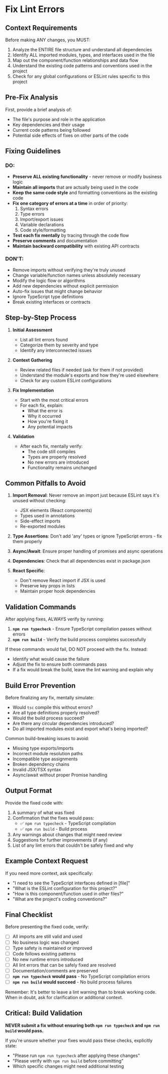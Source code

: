 # Fix Lint Errors

## Context Requirements
Before making ANY changes, you MUST:
1. Analyze the ENTIRE file structure and understand all dependencies
2. Identify ALL imported modules, types, and interfaces used in the file
3. Map out the component/function relationships and data flow
4. Understand the existing code patterns and conventions used in the project
5. Check for any global configurations or ESLint rules specific to this project

## Pre-Fix Analysis
First, provide a brief analysis of:
- The file's purpose and role in the application
- Key dependencies and their usage
- Current code patterns being followed
- Potential side effects of fixes on other parts of the code

## Fixing Guidelines

### DO:
- **Preserve ALL existing functionality** - never remove or modify business logic
- **Maintain all imports** that are actually being used in the code
- **Keep the same code style** and formatting conventions as the existing code
- **Fix one category of errors at a time** in order of priority:
  1. Syntax errors
  2. Type errors
  3. Import/export issues
  4. Variable declarations
  5. Code style/formatting
- **Test each fix mentally** by tracing through the code flow
- **Preserve comments** and documentation
- **Maintain backward compatibility** with existing API contracts

### DON'T:
- Remove imports without verifying they're truly unused
- Change variable/function names unless absolutely necessary
- Modify the logic flow or algorithms
- Add new dependencies without explicit permission
- Auto-fix issues that might change behavior
- Ignore TypeScript type definitions
- Break existing interfaces or contracts

## Step-by-Step Process

1. **Initial Assessment**
   - List all lint errors found
   - Categorize them by severity and type
   - Identify any interconnected issues

2. **Context Gathering**
   - Review related files if needed (ask for them if not provided)
   - Understand the module's exports and how they're used elsewhere
   - Check for any custom ESLint configurations

3. **Fix Implementation**
   - Start with the most critical errors
   - For each fix, explain:
     - What the error is
     - Why it occurred
     - How you're fixing it
     - Any potential impacts

4. **Validation**
   - After each fix, mentally verify:
     - The code still compiles
     - Types are properly resolved
     - No new errors are introduced
     - Functionality remains unchanged

## Common Pitfalls to Avoid

1. **Import Removal**: Never remove an import just because ESLint says it's unused without checking:
   - JSX elements (React components)
   - Types used in annotations
   - Side-effect imports
   - Re-exported modules

2. **Type Assertions**: Don't add 'any' types or ignore TypeScript errors - fix them properly

3. **Async/Await**: Ensure proper handling of promises and async operations

4. **Dependencies**: Check that all dependencies exist in package.json

5. **React Specific**:
   - Don't remove React import if JSX is used
   - Preserve key props in lists
   - Maintain proper hook dependencies

## Validation Commands

After applying fixes, ALWAYS verify by running:
1. **`npm run typecheck`** - Ensure TypeScript compilation passes without errors
2. **`npm run build`** - Verify the build process completes successfully

If these commands would fail, DO NOT proceed with the fix. Instead:
- Identify what would cause the failure
- Adjust the fix to ensure both commands pass
- If a fix would break the build, leave the lint warning and explain why

## Build Error Prevention

Before finalizing any fix, mentally simulate:
- Would `tsc` compile this without errors?
- Are all type definitions properly resolved?
- Would the build process succeed?
- Are there any circular dependencies introduced?
- Do all imported modules exist and export what's being imported?

Common build-breaking issues to avoid:
- Missing type exports/imports
- Incorrect module resolution paths
- Incompatible type assignments
- Broken dependency chains
- Invalid JSX/TSX syntax
- Async/await without proper Promise handling

## Output Format

Provide the fixed code with:
1. A summary of what was fixed
2. Confirmation that the fixes would pass:
   - ✅ `npm run typecheck` - TypeScript compilation
   - ✅ `npm run build` - Build process
3. Any warnings about changes that might need review
4. Suggestions for further improvements (if any)
5. List of any lint errors that couldn't be safely fixed and why

## Example Context Request

If you need more context, ask specifically:
- "I need to see the TypeScript interfaces defined in [file]"
- "What is the ESLint configuration for this project?"
- "How is this component/function used in other files?"
- "What are the project's coding conventions?"

## Final Checklist

Before presenting the fixed code, verify:
- [ ] All imports are still valid and used
- [ ] No business logic was changed
- [ ] Type safety is maintained or improved
- [ ] Code follows existing patterns
- [ ] No new runtime errors introduced
- [ ] All lint errors that can be safely fixed are resolved
- [ ] Documentation/comments are preserved
- [ ] **`npm run typecheck` would pass** - No TypeScript compilation errors
- [ ] **`npm run build` would succeed** - No build process failures

Remember: It's better to leave a lint warning than to break working code. When in doubt, ask for clarification or additional context.

## Critical: Build Validation

**NEVER submit a fix without ensuring both `npm run typecheck` and `npm run build` would pass.**

If you're unsure whether your fixes would pass these checks, explicitly state:
- "Please run `npm run typecheck` after applying these changes"
- "Please verify with `npm run build` before committing"
- Which specific changes might need additional testing